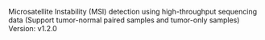 Microsatellite Instability (MSI) detection using high-throughput sequencing data (Support tumor-normal paired samples and tumor-only samples)
Version: v1.2.0
